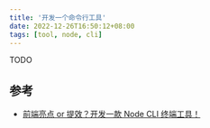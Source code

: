 ```yaml
---
title: '开发一个命令行工具'
date: 2022-12-26T16:50:12+08:00
tags: [tool, node, cli]
---
```


TODO

## 参考

- [前端亮点 or 提效？开发一款 Node CLI 终端工具！](https://juejin.cn/post/7178666619135066170)
